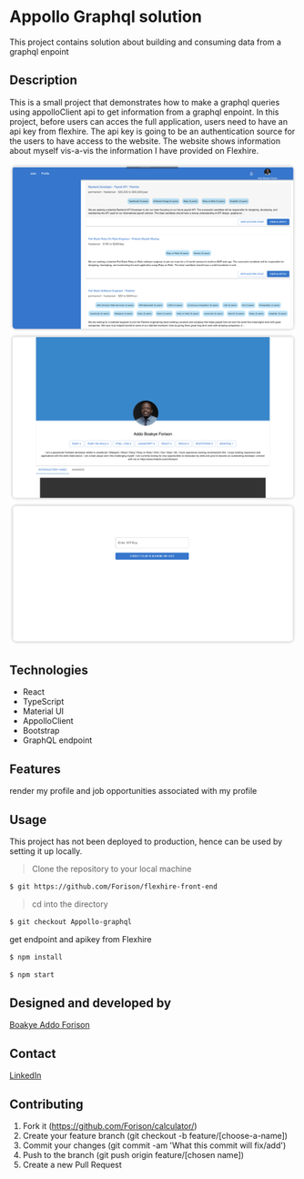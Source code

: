# Appollo Graphql solution

This project contains solution about building and consuming data from a graphql enpoint

## Description

This is a small project that demonstrates how to make a graphql queries using appolloClient api to get information from a graphql enpoint.
In this project, before users can acces the full application, users need to have an api key from flexhire. The api key is going to be an authentication source for the users to have access to the website. The website shows information about myself vis-a-vis the information I have provided on Flexhire.

![link up](./iShot_2024-03-20_04.16.31.png)
![link up](./iShot_2024-03-20_04.16.50.png)
![link up](./iShot_2024-03-20_23.18.10.png)

## Technologies

- React
- TypeScript
- Material UI
- AppolloClient
- Bootstrap
- GraphQL endpoint

## Features
render my profile and job opportunities associated with my profile

## Usage
This project has not been deployed to production, hence can be used by setting it up locally.

> Clone the repository to your local machine

```sh
$ git https://github.com/Forison/flexhire-front-end
```
> cd into the directory

```sh
$ git checkout Appollo-graphql
```

get endpoint and apikey from Flexhire

```sh
$ npm install
```

```sh
$ npm start
```

## Designed and developed by

[Boakye Addo Forison](https://github.com/Forison)

## Contact

[LinkedIn](https://www.linkedin.com/in/forison/)

## Contributing

1. Fork it (https://github.com/Forison/calculator/)
2. Create your feature branch (git checkout -b feature/[choose-a-name])
3. Commit your changes (git commit -am 'What this commit will fix/add')
4. Push to the branch (git push origin feature/[chosen name])
5. Create a new Pull Request